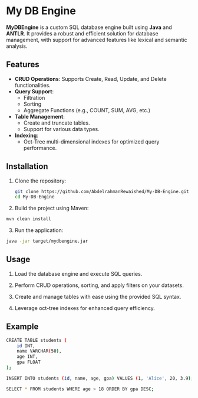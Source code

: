 # My DB Engine

**MyDBEngine** is a custom SQL database engine built using **Java** and **ANTLR**. It provides a robust and efficient solution for database management, with support for advanced features like lexical and semantic analysis.

## Features

- **CRUD Operations**: Supports Create, Read, Update, and Delete functionalities.
- **Query Support**:
  - Filtration
  - Sorting
  - Aggregate Functions (e.g., COUNT, SUM, AVG, etc.)
- **Table Management**:
  - Create and truncate tables.
  - Support for various data types.
- **Indexing**:
  - Oct-Tree multi-dimensional indexes for optimized query performance.

## Installation

1. Clone the repository:
   ```bash
   git clone https://github.com/AbdelrahmanRewaished/My-DB-Engine.git
   cd My-DB-Engine
   ```
2. Build the project using Maven:

```bash
mvn clean install
```

3. Run the application:

```bash
java -jar target/mydbengine.jar
```

## Usage
1. Load the database engine and execute SQL queries.

2. Perform CRUD operations, sorting, and apply filters on your datasets.

3. Create and manage tables with ease using the provided SQL syntax.

4. Leverage oct-tree indexes for enhanced query efficiency.

## Example
```bash
CREATE TABLE students (
    id INT,
    name VARCHAR(50),
    age INT,
    gpa FLOAT
);

INSERT INTO students (id, name, age, gpa) VALUES (1, 'Alice', 20, 3.9);

SELECT * FROM students WHERE age > 18 ORDER BY gpa DESC;
```


